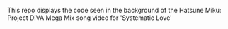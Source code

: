 This repo displays the code seen in the background of the Hatsune Miku: Project DIVA Mega Mix song video for 'Systematic Love'
